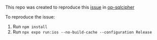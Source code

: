 This repo was created to reproduce this [issue](https://github.com/OP-Engineering/op-sqlcipher/issues/7) in [op-sqlcipher](https://github.com/OP-Engineering/op-sqlcipher)

To reproduce the issue:
1. Run `npm install`
2. Run `npx expo run:ios --no-build-cache --configuration Release`